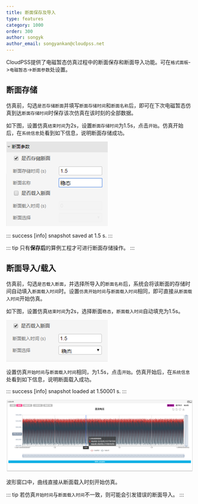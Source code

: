 ```yaml
---
title: 断面保存及导入
type: features
category: 1000
order: 300
author: songyk
author_email: songyankan@cloudpss.net
---
```

 
 
CloudPSS提供了电磁暂态仿真过程中的断面保存和断面导入功能。可在`格式面板`->`电磁暂态`->`断面参数`处设置。

## 断面存储

仿真前，勾选`是否存储断面`并填写`断面存储时间`和`断面名称`后，即可在下次电磁暂态仿真到达`断面存储时间`时保存该次仿真在该时刻的全部数据。

如下图，设置仿真`结束时间`为2s，设置`断面存储时间`为1.5s，点击`开始`。仿真开始后，在`系统信息`处看到如下信息，说明断面存储成功。

![断面保存](Snapshot/savesnapshot.png "断面保存设置")

::: success
[info] snapshot saved at 1.5 s.
:::

::: tip
只有**保存后**的算例工程才可进行断面存储操作。
:::

## 断面导入/载入

仿真前，勾选`是否载入断面`，并选择所导入的`断面名称`后，系统会将该断面的存储时间自动填入`断面载入时间`时。设置`仿真开始时间`与`断面载入时间`相同，即可直接从`断面载入时间`开始仿真。

如下图，设置仿真`结束时间`为2s，选择断面`稳态`，`断面载入时间`自动填充为1.5s。

![断面载入](Snapshot/loadsnapshot.png "断面载入设置")

设置仿真`开始时间`与`断面载入时间`相同，为1.5s，点击`开始`。仿真开始后，在`系统信息`处看到如下信息，说明断面载入成功。


::: success
[info] snapshot loaded at 1.50001 s.
:::

![断面载入结果](Snapshot/result.png "断面载入波形")

波形窗口中，曲线直接从断面载入时刻开始仿真。

::: tip
若仿真`开始时间`与`断面载入时间`不一致，则可能会引发错误的断面导入。
:::